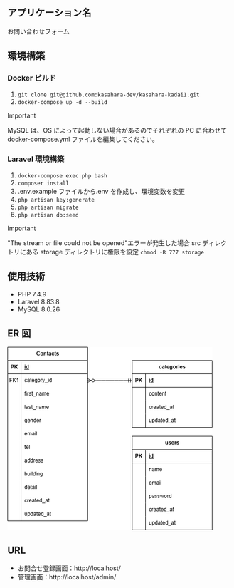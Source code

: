 ## アプリケーション名

お問い合わせフォーム

## 環境構築

### Docker ビルド

1.  `git clone git@github.com:kasahara-dev/kasahara-kadai1.git`
2.  `docker-compose up -d --build`

> [!IMPORTANT]
> MySQL は、OS によって起動しない場合があるのでそれぞれの PC に合わせて docker-compose.yml ファイルを編集してください。

### Laravel 環境構築

1. `docker-compose exec php bash`
2. `composer install`
3. .env.example ファイルから.env を作成し、環境変数を変更
4. `php artisan key:generate`
5. `php artisan migrate`
6. `php artisan db:seed`

> [!IMPORTANT]
> "The stream or file could not be opened"エラーが発生した場合
> src ディレクトリにある storage ディレクトリに権限を設定
> `chmod -R 777 storage`

## 使用技術

- PHP 7.4.9
- Laravel 8.83.8
- MySQL 8.0.26

## ER 図

![ER図](ER.drawio.png)

## URL

- お問合せ登録画面：http://localhost/
- 管理画面：http://localhost/admin/

